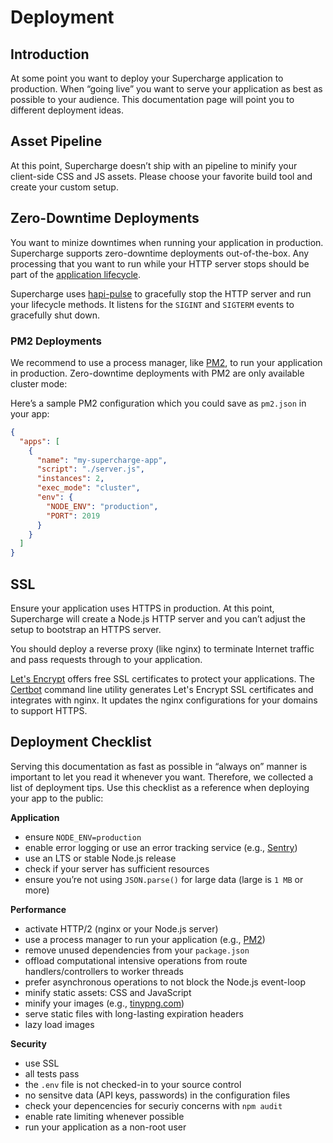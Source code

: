 # Deployment


## Introduction
At some point you want to deploy your Supercharge application to production. When “going live” you want to serve your application as best as possible to your audience. This documentation page will point you to different deployment ideas.


## Asset Pipeline
At this point, Supercharge doesn’t ship with an pipeline to minify your client-side CSS and JS assets. Please choose your favorite build tool and create your custom setup.


## Zero-Downtime Deployments
You want to minize downtimes when running your application in production. Supercharge supports zero-downtime deployments out-of-the-box. Any processing that you want to run while your HTTP server stops should be part of the [application lifecycle](/docs/{{version}}/app-lifecycle).

Supercharge uses [hapi-pulse](https://github.com/futurestudio/hapi-pulse) to gracefully stop the HTTP server and run your lifecycle methods. It listens for the `SIGINT` and `SIGTERM` events to gracefully shut down.


### PM2 Deployments
We recommend to use a process manager, like [PM2](http://pm2.keymetrics.io/), to run your application in production. Zero-downtime deployments with PM2 are only available cluster mode:

Here’s a sample PM2 configuration which you could save as `pm2.json` in your app:

```json
{
  "apps": [
    {
      "name": "my-supercharge-app",
      "script": "./server.js",
      "instances": 2,
      "exec_mode": "cluster",
      "env": {
        "NODE_ENV": "production",
        "PORT": 2019
      }
    }
  ]
}
```


## SSL
Ensure your application uses HTTPS in production. At this point, Supercharge will create a Node.js HTTP server and you can’t adjust the setup to bootstrap an HTTPS server.

You should deploy a reverse proxy (like nginx) to terminate Internet traffic and pass requests through to your application.

[Let's Encrypt](https://letsencrypt.org/) offers free SSL certificates to protect your applications. The [Certbot](https://certbot.eff.org/) command line utility generates Let's Encrypt SSL certificates and integrates with nginx. It updates the nginx configurations for your domains to support HTTPS.


## Deployment Checklist
Serving this documentation as fast as possible in “always on” manner is important to let you read it whenever you want. Therefore, we collected a list of deployment tips. Use this checklist as a reference when deploying your app to the public:


**Application**
- ensure `NODE_ENV=production`
- enable error logging or use an error tracking service (e.g., [Sentry](https://sentry.io))
- use an LTS or stable Node.js release
- check if your server has sufficient resources
- ensure you’re not using `JSON.parse()` for large data (large is `1 MB` or more)


**Performance**
- activate HTTP/2 (nginx or your Node.js server)
- use a process manager to run your application (e.g., [PM2](http://pm2.keymetrics.io/))
- remove unused dependencies from your `package.json`
- offload computational intensive operations from route handlers/controllers to worker threads
- prefer asynchronous operations to not block the Node.js event-loop
- minify static assets: CSS and JavaScript
- minify your images (e.g., [tinypng.com](https://tinypng.com))
- serve static files with long-lasting expiration headers
- lazy load images


**Security**
- use SSL
- all tests pass
- the `.env` file is not checked-in to your source control
- no sensitve data (API keys, passwords) in the configuration files
- check your depencencies for securiy concerns with `npm audit`
- enable rate limiting whenever possible
- run your application as a non-root user
